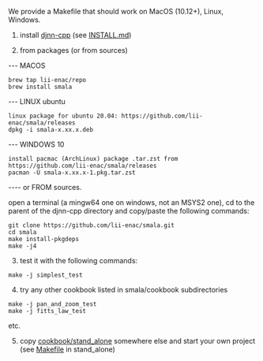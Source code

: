 We provide a Makefile that should work on MacOS (10.12+), Linux, Windows.

1. install [djnn-cpp](https://github.com/lii-enac/djnn-cpp) (see [INSTALL.md](https://github.com/lii-enac/djnn-cpp/blob/master/INSTALL.md))

2. from packages (or from sources)

--- MACOS
```
brew tap lii-enac/repo
brew install smala
```
--- LINUX ubuntu 
```
linux package for ubuntu 20.04: https://github.com/lii-enac/smala/releases
dpkg -i smala-x.xx.x.deb
```
--- WINDOWS 10
```
install pacmac (ArchLinux) package .tar.zst from https://github.com/lii-enac/smala/releases 
pacman -U smala-x.xx.x-1.pkg.tar.zst
```
---- or FROM sources.

 open a terminal (a mingw64 one on windows, not an MSYS2 one), cd to the parent of the djnn-cpp directory and copy/paste the following commands:

```
git clone https://github.com/lii-enac/smala.git  
cd smala  
make install-pkgdeps  
make -j4  
```
3. test it with the following commands:
```
make -j simplest_test
```
4. try any other cookbook listed in smala/cookbook subdirectories
```
make -j pan_and_zoom_test
make -j fitts_law_test
```
etc.

5. copy [cookbook/stand_alone](cookbook/stand_alone) somewhere else and start your own project (see [Makefile](cookbook/stand_alone/Makefile) in stand_alone)
